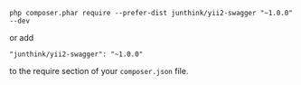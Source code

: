 

```
php composer.phar require --prefer-dist junthink/yii2-swagger "~1.0.0" --dev
```

or add

```
"junthink/yii2-swagger": "~1.0.0"
```

to the require section of your `composer.json` file.
